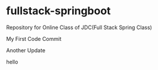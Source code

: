 # fullstack-springboot
Repository for Online Class of JDC(Full Stack Spring Class)

My First Code Commit



Another Update

hello


